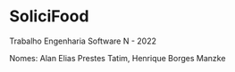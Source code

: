 # SoliciFood
Trabalho Engenharia Software N - 2022


Nomes: Alan Elias Prestes Tatim, Henrique Borges Manzke
